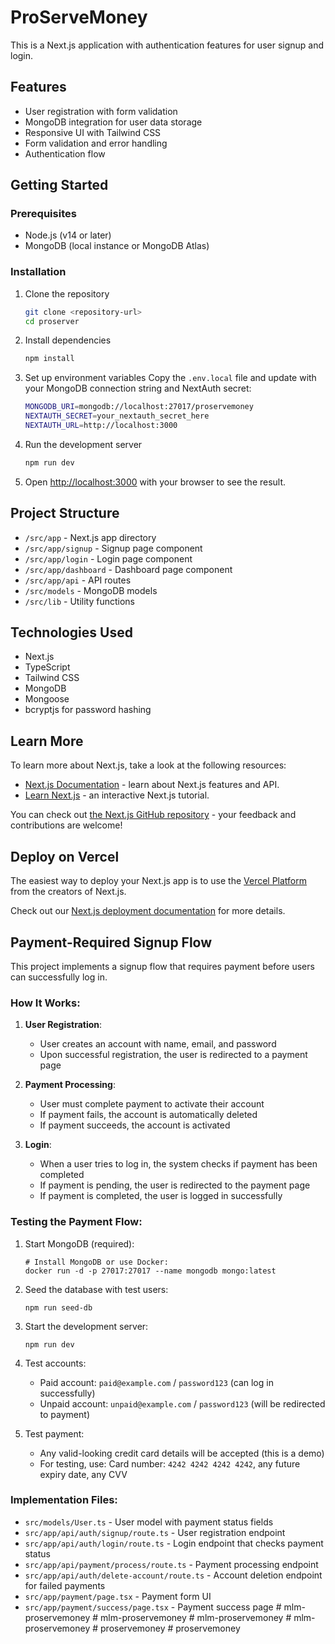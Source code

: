 # ProServeMoney

This is a Next.js application with authentication features for user signup and login.

## Features

- User registration with form validation
- MongoDB integration for user data storage
- Responsive UI with Tailwind CSS
- Form validation and error handling
- Authentication flow

## Getting Started

### Prerequisites

- Node.js (v14 or later)
- MongoDB (local instance or MongoDB Atlas)

### Installation

1. Clone the repository
   ```bash
   git clone <repository-url>
   cd proserver
   ```

2. Install dependencies
   ```bash
   npm install
   ```

3. Set up environment variables
   Copy the `.env.local` file and update with your MongoDB connection string and NextAuth secret:
   ```bash
   MONGODB_URI=mongodb://localhost:27017/proservemoney
   NEXTAUTH_SECRET=your_nextauth_secret_here
   NEXTAUTH_URL=http://localhost:3000
   ```

4. Run the development server
   ```bash
   npm run dev
   ```

5. Open [http://localhost:3000](http://localhost:3000) with your browser to see the result.

## Project Structure

- `/src/app` - Next.js app directory
- `/src/app/signup` - Signup page component
- `/src/app/login` - Login page component
- `/src/app/dashboard` - Dashboard page component
- `/src/app/api` - API routes
- `/src/models` - MongoDB models
- `/src/lib` - Utility functions

## Technologies Used

- Next.js
- TypeScript
- Tailwind CSS
- MongoDB
- Mongoose
- bcryptjs for password hashing

## Learn More

To learn more about Next.js, take a look at the following resources:

- [Next.js Documentation](https://nextjs.org/docs) - learn about Next.js features and API.
- [Learn Next.js](https://nextjs.org/learn) - an interactive Next.js tutorial.

You can check out [the Next.js GitHub repository](https://github.com/vercel/next.js) - your feedback and contributions are welcome!

## Deploy on Vercel

The easiest way to deploy your Next.js app is to use the [Vercel Platform](https://vercel.com/new?utm_medium=default-template&filter=next.js&utm_source=create-next-app&utm_campaign=create-next-app-readme) from the creators of Next.js.

Check out our [Next.js deployment documentation](https://nextjs.org/docs/app/building-your-application/deploying) for more details.

## Payment-Required Signup Flow

This project implements a signup flow that requires payment before users can successfully log in.

### How It Works:

1. **User Registration**:
   - User creates an account with name, email, and password
   - Upon successful registration, the user is redirected to a payment page

2. **Payment Processing**:
   - User must complete payment to activate their account
   - If payment fails, the account is automatically deleted
   - If payment succeeds, the account is activated

3. **Login**:
   - When a user tries to log in, the system checks if payment has been completed
   - If payment is pending, the user is redirected to the payment page
   - If payment is completed, the user is logged in successfully

### Testing the Payment Flow:

1. Start MongoDB (required):
   ```
   # Install MongoDB or use Docker:
   docker run -d -p 27017:27017 --name mongodb mongo:latest
   ```

2. Seed the database with test users:
   ```
   npm run seed-db
   ```

3. Start the development server:
   ```
   npm run dev
   ```

4. Test accounts:
   - Paid account: `paid@example.com` / `password123` (can log in successfully)
   - Unpaid account: `unpaid@example.com` / `password123` (will be redirected to payment)

5. Test payment:
   - Any valid-looking credit card details will be accepted (this is a demo)
   - For testing, use: Card number: `4242 4242 4242 4242`, any future expiry date, any CVV

### Implementation Files:

- `src/models/User.ts` - User model with payment status fields
- `src/app/api/auth/signup/route.ts` - User registration endpoint
- `src/app/api/auth/login/route.ts` - Login endpoint that checks payment status
- `src/app/api/payment/process/route.ts` - Payment processing endpoint
- `src/app/api/auth/delete-account/route.ts` - Account deletion endpoint for failed payments
- `src/app/payment/page.tsx` - Payment form UI
- `src/app/payment/success/page.tsx` - Payment success page
#   m l m - p r o s e r v e m o n e y  
 #   m l m - p r o s e r v e m o n e y  
 #   m l m - p r o s e r v e m o n e y  
 #   m l m - p r o s e r v e m o n e y  
 #   p r o s e r v e m o n e y  
 #   p r o s e r v e m o n e y  
 